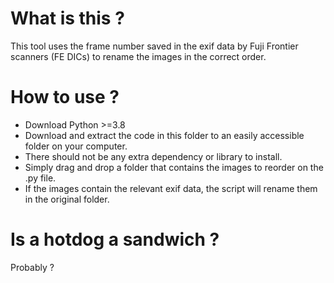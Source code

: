 # What is this ?
This tool uses the frame number saved in the exif data by Fuji Frontier scanners (FE DICs) to rename the images in the correct order.

# How to use ?
- Download Python >=3.8
- Download and extract the code in this folder to an easily accessible folder on your computer.
- There should not be any extra dependency or library to install.
- Simply drag and drop a folder that contains the images to reorder on the .py file.
- If the images contain the relevant exif data, the script will rename them in the original folder.

# Is a hotdog a sandwich ?
Probably ?